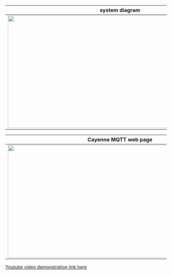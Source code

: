 




system diagram            |  system set up
:-------------------------:|:-------------------------:
<img src="https://user-images.githubusercontent.com/87794246/126756561-20a1764d-cacc-4e29-9ee8-199190ba9d8f.jpg" width="700" height="350"> | <img src="https://user-images.githubusercontent.com/87794246/126756206-604ea1bc-f74f-4793-85de-a8772a206db2.jpg" width="650" height="350">





Cayenne MQTT web page     |  WINSTAR 3.5" smart display
:-------------------------:|:-------------------------:
<img src="https://user-images.githubusercontent.com/87794246/126757446-d6d5293c-1129-48fa-bdb6-4bf999ecf36a.png" width="700" height="350"> | <img src="https://user-images.githubusercontent.com/87794246/126757467-498384a4-11e0-4a61-8131-2639d81869c1.jpg" width="650" height="350">



[Youtube video demonstration link here](https://youtu.be/Wl9w_AdznLo "video")

